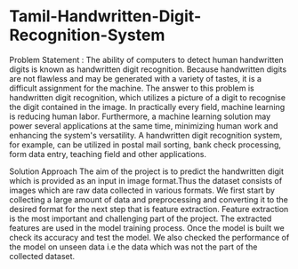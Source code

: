 # Tamil-Handwritten-Digit-Recognition-System

Problem Statement :
                    The ability of computers to detect human handwritten digits is known as
                    handwritten digit recognition. Because handwritten digits are not flawless and may
                    be generated with a variety of tastes, it is a difficult assignment for the machine.
                    The answer to this problem is handwritten digit recognition, which utilizes a
                    picture of a digit to recognise the digit contained in the image.
                    In practically every field, machine learning is reducing human labor. Furthermore,
                    a machine learning solution may power several applications at the same time,
                    minimizing human work and enhancing the system's versatility. A handwritten
                    digit recognition system, for example, can be utilized in postal mail sorting, bank
                    check processing, form data entry, teaching field and other applications.
 
Solution Approach
                    The aim of the project is to predict the handwritten digit which is
                    provided as an input in image format.Thus the dataset consists of images which are
                    raw data collected in various formats.
                    We first start by collecting a large amount of data and preprocessing
                    and converting it to the desired format for the next step that is feature extraction.
                    Feature extraction is the most important and challenging part of the project. The
                    extracted features are used in the model training process. Once the model is built
                    we check its accuracy and test the model. We also checked the performance of the
                    model on unseen data i.e the data which was not the part of the collected dataset.
